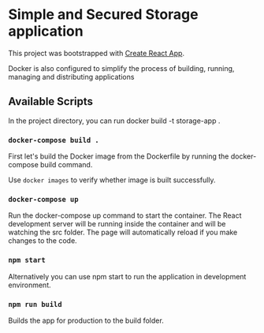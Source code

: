 # Simple and Secured Storage application

This project was bootstrapped with [Create React App](https://github.com/facebook/create-react-app).

Docker is also configured to simplify the process of building, running, managing and distributing applications 

## Available Scripts

In the project directory, you can run
docker build -t storage-app .

### `docker-compose build .`

First let's build the Docker image from the Dockerfile by running the docker-compose build command.

Use `docker images` to verify whether image is built successfully.

### `docker-compose up`

Run the docker-compose up command to start the container. The React development server will be running inside the container and will be watching the src folder. The page will automatically reload if you make changes to the code.

### `npm start`

Alternatively you can use npm start to run the application in development environment.

### `npm run build`

Builds the app for production to the build folder.
